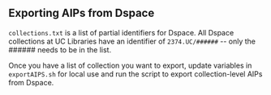## Exporting AIPs from Dspace
`collections.txt` is a list of partial identifiers for Dspace. All Dspace collections at UC Libraries have an identifier of `2374.UC/######` -- only the ###### needs to be in the list.

Once you have a list of collection you want to export, update variables in `exportAIPS.sh` for local use and run the script to export collection-level AIPs from Dspace.
